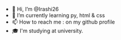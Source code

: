 - 👋 Hi, I’m @Irashi26
- 🌱 I’m currently learning py, html & css
- 📫 How to reach me : on my github profile
- 🎓 I'm studying at university.
